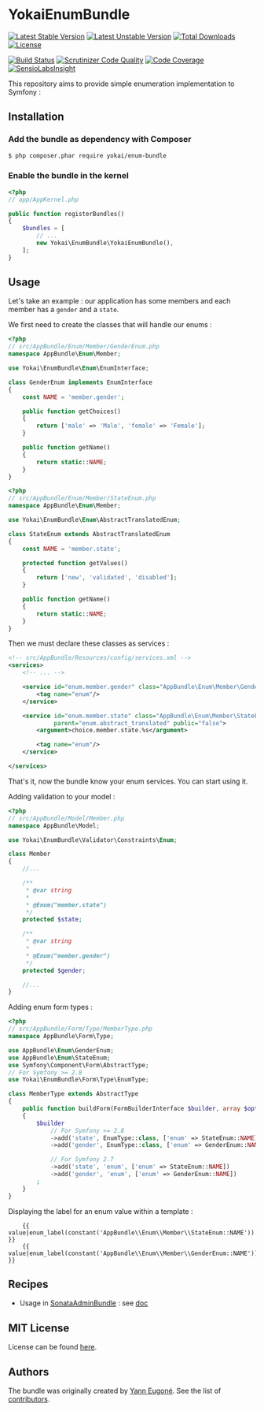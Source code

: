 YokaiEnumBundle
==============

[![Latest Stable Version](https://poser.pugx.org/yokai/enum-bundle/v/stable)](https://packagist.org/packages/yokai/enum-bundle)
[![Latest Unstable Version](https://poser.pugx.org/yokai/enum-bundle/v/unstable)](https://packagist.org/packages/yokai/enum-bundle)
[![Total Downloads](https://poser.pugx.org/yokai/enum-bundle/downloads)](https://packagist.org/packages/yokai/enum-bundle)
[![License](https://poser.pugx.org/yokai/enum-bundle/license)](https://packagist.org/packages/yokai/enum-bundle)

[![Build Status](https://api.travis-ci.org/yokai-php/enum-bundle.png?branch=master)](https://travis-ci.org/yokai-php/enum-bundle)
[![Scrutinizer Code Quality](https://scrutinizer-ci.com/g/yokai-php/enum-bundle/badges/quality-score.png?b=master)](https://scrutinizer-ci.com/g/yokai-php/enum-bundle/?branch=master)
[![Code Coverage](https://scrutinizer-ci.com/g/yokai-php/enum-bundle/badges/coverage.png?b=master)](https://scrutinizer-ci.com/g/yokai-php/enum-bundle/?branch=master)
[![SensioLabsInsight](https://insight.sensiolabs.com/projects/596d2076-90ee-49d9-a8b2-e3bcbd390874/mini.png)](https://insight.sensiolabs.com/projects/596d2076-90ee-49d9-a8b2-e3bcbd390874)

This repository aims to provide simple enumeration implementation to Symfony :


Installation
------------

### Add the bundle as dependency with Composer

``` bash
$ php composer.phar require yokai/enum-bundle
```

### Enable the bundle in the kernel

``` php
<?php
// app/AppKernel.php

public function registerBundles()
{
    $bundles = [
        // ...
        new Yokai\EnumBundle\YokaiEnumBundle(),
    ];
}
```


Usage
-----

Let's take an example : our application has some members and each member has a `gender` and a `state`.

We first need to create the classes that will handle our enums :

``` php
<?php
// src/AppBundle/Enum/Member/GenderEnum.php
namespace AppBundle\Enum\Member;

use Yokai\EnumBundle\Enum\EnumInterface;

class GenderEnum implements EnumInterface
{
    const NAME = 'member.gender';

    public function getChoices()
    {
        return ['male' => 'Male', 'female' => 'Female'];
    }

    public function getName()
    {
        return static::NAME;
    }
}
```

``` php
<?php
// src/AppBundle/Enum/Member/StateEnum.php
namespace AppBundle\Enum\Member;

use Yokai\EnumBundle\Enum\AbstractTranslatedEnum;

class StateEnum extends AbstractTranslatedEnum
{
    const NAME = 'member.state';

    protected function getValues()
    {
        return ['new', 'validated', 'disabled'];
    }

    public function getName()
    {
        return static::NAME;
    }
}
```

Then we must declare these classes as services :

``` xml
<!-- src/AppBundle/Resources/config/services.xml -->
<services>
    <!-- ... -->

    <service id="enum.member.gender" class="AppBundle\Enum\Member\GenderEnum" public="false">
        <tag name="enum"/>
    </service>

    <service id="enum.member.state" class="AppBundle\Enum\Member\StateEnum" 
             parent="enum.abstract_translated" public="false">
        <argument>choice.member.state.%s</argument>

        <tag name="enum"/>
    </service>

</services>
```

That's it, now the bundle know your enum services. You can start using it.

Adding validation to your model :

``` php
<?php
// src/AppBundle/Model/Member.php
namespace AppBundle\Model;

use Yokai\EnumBundle\Validator\Constraints\Enum;

class Member
{
    //...

    /**
     * @var string
     *
     * @Enum("member.state")
     */
    protected $state;

    /**
     * @var string
     *
     * @Enum("member.gender")
     */
    protected $gender;

    //...
}
```

Adding enum form types :

``` php
<?php
// src/AppBundle/Form/Type/MemberType.php
namespace AppBundle\Form\Type;

use AppBundle\Enum\GenderEnum;
use AppBundle\Enum\StateEnum;
use Symfony\Component\Form\AbstractType;
// For Symfony >= 2.8
use Yokai\EnumBundle\Form\Type\EnumType;

class MemberType extends AbstractType
{
    public function buildForm(FormBuilderInterface $builder, array $options)
    {
        $builder
            // For Symfony >= 2.8
            ->add('state', EnumType::class, ['enum' => StateEnum::NAME])
            ->add('gender', EnumType::class, ['enum' => GenderEnum::NAME])

            // For Symfony 2.7
            ->add('state', 'enum', ['enum' => StateEnum::NAME])
            ->add('gender', 'enum', ['enum' => GenderEnum::NAME])
        ;
    }
}
```


Displaying the label for an enum value within a template :

```twig
    {{ value|enum_label(constant('AppBundle\\Enum\\Member\\StateEnum::NAME')) }}
    {{ value|enum_label(constant('AppBundle\\Enum\\Member\\GenderEnum::NAME')) }}
```


Recipes
------------

- Usage in [SonataAdminBundle](https://github.com/sonata-project/SonataAdminBundle) : see [doc](Resources/doc/sonata-admin.md)


MIT License
-----------

License can be found [here](https://github.com/yokai-php/enum-bundle/blob/master/Resources/meta/LICENSE).


Authors
-------

The bundle was originally created by [Yann Eugoné](https://github.com/yann-eugone).
See the list of [contributors](https://github.com/yokai-php/enum-bundle/contributors).
